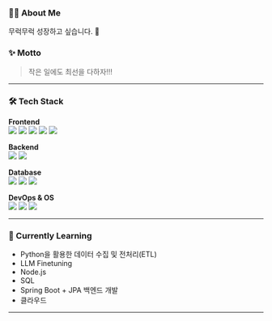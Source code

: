 ### 👩‍💻 About Me

무럭무럭 성장하고 싶습니다. 🌱


### ✨ Motto
> 작은 일에도 최선을 다하자!!!

---

### 🛠️ Tech Stack

**Frontend**  
<img src="https://img.shields.io/badge/React-61DAFB?style=flat&logo=react&logoColor=black"/>
<img src="https://img.shields.io/badge/JavaScript-F7DF1E?style=flat&logo=javascript&logoColor=black"/>
<img src="https://img.shields.io/badge/jQuery-0769AD?style=flat&logo=jquery&logoColor=white"/>
<img src="https://img.shields.io/badge/HTML5-E34F26?style=flat&logo=html5&logoColor=white"/>
<img src="https://img.shields.io/badge/CSS3-1572B6?style=flat&logo=css3&logoColor=white"/>

**Backend**  
<img src="https://img.shields.io/badge/Java-ED8B00?style=flat&logo=openjdk&logoColor=white"/>
<img src="https://img.shields.io/badge/Spring-6DB33F?style=flat&logo=spring&logoColor=white"/>

**Database**  
<img src="https://img.shields.io/badge/MySQL-4479A1?style=flat&logo=MySQL&logoColor=white"/>
<img src="https://img.shields.io/badge/Oracle-F80000?style=flat&logo=oracle&logoColor=black"/>
<img src="https://img.shields.io/badge/MariaDB-003545?style=flat&logo=mariadb&logoColor=white"/>

**DevOps & OS**  
<img src="https://img.shields.io/badge/AWS-FF9900?style=flat&logo=amazonaws&logoColor=white"/>
<img src="https://img.shields.io/badge/Linux-FCC624?style=flat&logo=linux&logoColor=black"/>
<img src="https://img.shields.io/badge/Windows-0078D6?style=flat&logo=windows&logoColor=white"/>

---

### 🔭 Currently Learning
- Python을 활용한 데이터 수집 및 전처리(ETL)
- LLM Finetuning
- Node.js
- SQL
- Spring Boot + JPA 백엔드 개발
- 클라우드

---

<!-- ### 💡 Interested In-->
